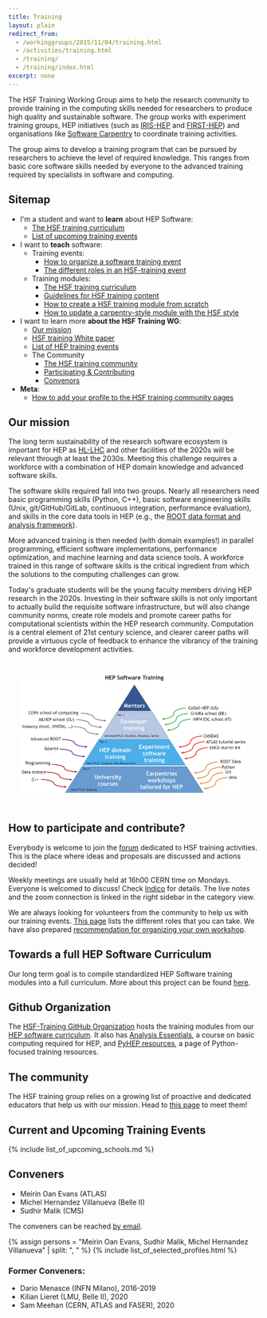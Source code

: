 ```yaml
---
title: Training
layout: plain
redirect_from:
  - /workinggroups/2015/11/04/training.html
  - /activities/training.html
  - /training/
  - /training/index.html
excerpt: none
---
```


The HSF Training Working Group aims to help the research community to provide training in the computing skills needed for researchers to produce high quality and sustainable software. The group works with experiment training groups, HEP initiatives (such as [IRIS-HEP](https://iris-hep.org/) and [FIRST-HEP](https://first-hep.org/)) and organisations like [Software Carpentry](https://software-carpentry.org/) to coordinate training activities.

The group aims to develop a training program that can be pursued by researchers to achieve the level of required knowledge. This ranges from basic core software skills needed by everyone to the advanced training required by specialists in software and computing.

## Sitemap

* I'm a student and want to **learn** about HEP Software:
  * [The HSF training curriculum](/training/curriculum.html)
  * [List of upcoming training events](/Schools/events.html)
* I want to **teach** software:
  * Training events:
    * [How to organize a software training event](/training/howto-event.html)
    * [The different roles in an HSF-training event](/training/educators.html)
  * Training modules:
    * [The HSF training curriculum](/training/curriculum.html)
    * [Guidelines for HSF training content](/training/module-guidelines.html)
    * [How to create a HSF training module from scratch](/training/howto-new-module.html)
    * [How to update a carpentry-style module with the HSF style](/training/howto-update-module-style.html)
* I want to learn more **about the HSF Training WG**:
  * [Our mission](/workinggroups/training.html#our-mission)
  * [HSF training White paper](https://arxiv.org/abs/1807.02875)
  * [List of HEP training events](https://indico.cern.ch/category/11386/)
  * The Community
    * [The HSF training community](/training/community.html)
    * [Participating & Contributing](/workinggroups/training.html#how-to-participate-and-contribute)
    * [Convenors](/workinggroups/training.html#conveners)
* **Meta**:
  * [How to add your profile to the HSF training community pages](/howto-profile.html)

## Our mission

The long term sustainability of the research software ecosystem is important for HEP as [HL-LHC](https://home.cern/science/accelerators/high-luminosity-lhc) and other facilities of the 2020s will be relevant through at least the 2030s. Meeting this challenge requires a workforce with a combination of HEP domain knowledge and advanced software skills.

The software skills required fall into two groups. Nearly all researchers need basic programming skills (Python, C++), basic software engineering skills (Unix, git/GitHub/GitLab, continuous integration, performance evaluation), and skills in the core data tools in HEP (e.g., the [ROOT data format and analysis framework](https://root.cern.ch/)).

More advanced training is then needed (with domain examples!) in parallel programming, efficient software implementations, performance optimization, and machine learning and data science tools. A workforce trained in this range of software skills is the critical ingredient from which the solutions to the computing challenges can grow.

Today's graduate students will be the young faculty members driving HEP research in the 2020s. Investing in their software skills is not only important to actually build the requisite software infrastructure, but will also change community norms, create role models and promote career paths for computational scientists within the HEP research community. Computation is a central element of 21st century science, and clearer career paths will provide a virtuous cycle of feedback to enhance the vibrancy of the training and workforce development activities.

<div style="text-align:center; padding:25px; float:center">
<img src ="/images/training/training-pyramid.png" alt="HSF Training Pyramid" />
</div>

## How to participate and contribute?

Everybody is welcome to join the [forum](https://groups.google.com/forum/#!forum/hsf-training-wg) dedicated to HSF training activities. This is the place where ideas and proposals are discussed and actions decided! 

Weekly meetings are usually held at 16h00 CERN time on Mondays. Everyone is welcomed to discuss! Check [Indico](https://indico.cern.ch/category/10294/) for details. The live notes and the zoom connection is linked in the right sidebar in the category view.

We are always looking for volunteers from the community to help us with our training events. [This page](/training/educators.html) lists the different roles that you can take. We have also prepared [recommendation for organizing your own workshop](/training/howto-event.html).

## Towards a full HEP Software Curriculum

Our long term goal is to compile standardized HEP Software training modules into a full curriculum. More about this project can be found [here](/training/curriculum.html).

## Github Organization

The [HSF-Training GitHub Organization](https://github.com/hsf-training) hosts the training modules from our [HEP software curriculum](/training/curriculum.html). It also has [Analysis Essentials](https://hsf-training.github.io/analysis-essentials/), a course on basic computing required for HEP, and [PyHEP resources](https://github.com/hsf-training/PyHEP-resources), a page of Python-focused training resources.

## The community

The HSF training group relies on a growing list of proactive and dedicated educators that help us with our mission. Head to [this page](/training/community.html) to meet them!

## Current and Upcoming Training Events

{% include list_of_upcoming_schools.md %}

## Conveners

- Meirin Oan Evans (ATLAS)
- Michel Hernandez Villanueva (Belle II)
- Sudhir Malik (CMS)

The conveners can be reached [by email](mailto:michel.hernandez.mx@gmail.com,me338@sussex.ac.uk,malik@fnal.gov).

{% assign persons = "Meirin Oan Evans, Sudhir Malik, Michel Hernandez Villanueva" | split: ", " %}
{% include list_of_selected_profiles.html %}
### Former Conveners:

- Dario Menasce (INFN Milano), 2016-2019
- Kilian Lieret (LMU, Belle II), 2020
- Sam Meehan (CERN, ATLAS and FASER), 2020

